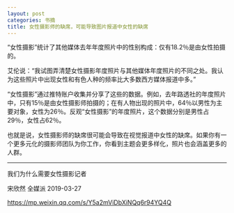 ```yaml
---
layout: post
categories: 书摘
title: 女性摄影师的缺席，可能导致图片报道中女性的缺席
---
```


“女性摄影”统计了其他媒体去年年度照片中的性别构成：仅有18.2％是由女性拍摄的。

艾伦说：“我试图弄清楚女性摄影年度照片与其他媒体年度照片的不同之处。我认为这些照片中出现女性和有色人种的频率比大多数西方媒体报道中多。”

“女性摄影”通过推特账户收集并分享了这些的数据。例如，去年路透社的年度照片中，只有15％是由女性摄影师拍摄的；在有人物出现的照片中，64％以男性为主要对象，女性为26％。反观“女性摄影”的年度照片，这个数据分别是男性占29％，女性占62％。

也就是说，女性摄影师的缺席很可能会导致在视觉报道中女性的缺席。如果你有一个更多元化的摄影师团队为你工作，你看到主题会更多样化，照片也会涵盖更多的人群。

---

我们为什么需要女性摄影记者

宋欣然  全媒派  2019-03-27

https://mp.weixin.qq.com/s/Y5a2mViDbXiNQq6r94YQ4Q